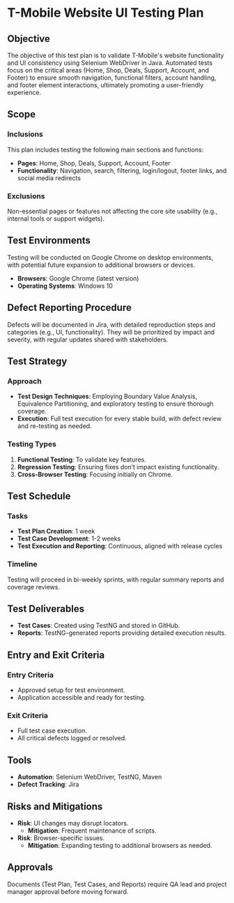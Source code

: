 # T-Mobile Website UI Testing Plan



## Objective

The objective of this test plan is to validate T-Mobile's website functionality and UI consistency using Selenium WebDriver in Java. 
Automated tests focus on the critical areas (Home, Shop, Deals, Support, Account, and Footer) to ensure smooth navigation, functional filters, account handling, and footer element interactions, ultimately promoting a user-friendly experience.



## Scope

### Inclusions

This plan includes testing the following main sections and functions:

- **Pages**: Home, Shop, Deals, Support, Account, Footer
- **Functionality**: Navigation, search, filtering, login/logout, footer links, and social media redirects

### Exclusions

Non-essential pages or features not affecting the core site usability (e.g., internal tools or support widgets).


## Test Environments

Testing will be conducted on Google Chrome on desktop environments, with potential future expansion to additional browsers or devices.

- **Browsers**: Google Chrome (latest version)
- **Operating Systems**: Windows 10



## Defect Reporting Procedure

Defects will be documented in Jira, with detailed reproduction steps and categories (e.g., UI, functionality). They will be prioritized by impact and severity, with regular updates shared with stakeholders.



## Test Strategy

### Approach

- **Test Design Techniques**: Employing Boundary Value Analysis, Equivalence Partitioning, and exploratory testing to ensure thorough coverage.
- **Execution**: Full test execution for every stable build, with defect review and re-testing as needed.

### Testing Types

1. **Functional Testing**: To validate key features.
2. **Regression Testing**: Ensuring fixes don’t impact existing functionality.
3. **Cross-Browser Testing**: Focusing initially on Chrome.



## Test Schedule

### Tasks

- **Test Plan Creation**: 1 week
- **Test Case Development**: 1-2 weeks
- **Test Execution and Reporting**: Continuous, aligned with release cycles

### Timeline

Testing will proceed in bi-weekly sprints, with regular summary reports and coverage reviews.



## Test Deliverables

- **Test Cases**: Created using TestNG and stored in GitHub.
- **Reports**: TestNG-generated reports providing detailed execution results.



## Entry and Exit Criteria

### Entry Criteria

- Approved setup for test environment.
- Application accessible and ready for testing.

### Exit Criteria

- Full test case execution.
- All critical defects logged or resolved.



## Tools

- **Automation**: Selenium WebDriver, TestNG, Maven
- **Defect Tracking**: Jira



## Risks and Mitigations

- **Risk**: UI changes may disrupt locators.
  - **Mitigation**: Frequent maintenance of scripts.
- **Risk**: Browser-specific issues.
  - **Mitigation**: Expanding testing to additional browsers as needed.



## Approvals

Documents (Test Plan, Test Cases, and Reports) require QA lead and project manager approval before moving forward.

